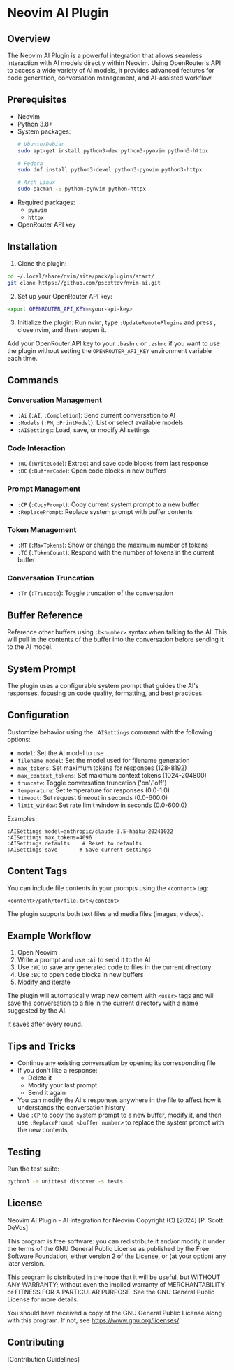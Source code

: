 # Neovim AI Plugin

## Overview

The Neovim AI Plugin is a powerful integration that allows seamless interaction
with AI models directly within Neovim. Using OpenRouter's API to access a wide variety
of AI models, it provides advanced features for code generation, conversation 
management, and AI-assisted workflow.

## Prerequisites

- Neovim
- Python 3.8+
- System packages:
  ```bash
  # Ubuntu/Debian
  sudo apt-get install python3-dev python3-pynvim python3-httpx
  
  # Fedora
  sudo dnf install python3-devel python3-pynvim python3-httpx
  
  # Arch Linux
  sudo pacman -S python-pynvim python-httpx
  ```
- Required packages:
  - `pynvim`
  - `httpx`
- OpenRouter API key

## Installation

1. Clone the plugin:
```bash
cd ~/.local/share/nvim/site/pack/plugins/start/
git clone https://github.com/pscottdv/nvim-ai.git
```

2. Set up your OpenRouter API key:
```bash
export OPENROUTER_API_KEY=<your-api-key>
```

3. Initialize the plugin:
Run nvim, type `:UpdateRemotePlugins` and press <enter>, close nvim, and then reopen it.

Add your OpenRouter API key to your `.bashrc` or `.zshrc` if you want to use the
plugin without setting the `OPENROUTER_API_KEY` environment variable each time.

## Commands

### Conversation Management

- `:Ai` (`:AI`, `:Completion`): Send current conversation to AI
- `:Models` (`:PM`, `:PrintModel`): List or select available models
- `:AISettings`: Load, save, or modify AI settings

### Code Interaction

- `:WC` (`:WriteCode`): Extract and save code blocks from last response
- `:BC` (`:BufferCode`): Open code blocks in new buffers

### Prompt Management

- `:CP` (`:CopyPrompt`): Copy current system prompt to a new buffer
- `:ReplacePrompt`: Replace system prompt with buffer contents

### Token Management

- `:MT` (`:MaxTokens`): Show or change the maximum number of tokens
- `:TC` (`:TokenCount`): Respond with the number of tokens in the current buffer

### Conversation Truncation

- `:Tr` (`:Truncate`): Toggle truncation of the conversation

## Buffer Reference

Reference other buffers using `:b<number>` syntax when talking to the AI.
This will pull in the contents of the buffer into the conversation before
sending it to the AI model.

## System Prompt

The plugin uses a configurable system prompt that guides the AI's responses,
focusing on code quality, formatting, and best practices.

## Configuration

Customize behavior using the `:AISettings` command with the following options:
- `model`: Set the AI model to use
- `filename_model`: Set the model used for filename generation
- `max_tokens`: Set maximum tokens for responses (128-8192)
- `max_context_tokens`: Set maximum context tokens (1024-204800)
- `truncate`: Toggle conversation truncation ('on'/'off')
- `temperature`: Set temperature for responses (0.0-1.0)
- `timeout`: Set request timeout in seconds (0.0-600.0)
- `limit_window`: Set rate limit window in seconds (0.0-600.0)

Examples:
```
:AISettings model=anthropic/claude-3.5-haiku-20241022
:AISettings max_tokens=4096
:AISettings defaults    # Reset to defaults
:AISettings save       # Save current settings
```

## Content Tags

You can include file contents in your prompts using the `<content>` tag:
```
<content>/path/to/file.txt</content>
```
The plugin supports both text files and media files (images, videos).

## Example Workflow

1. Open Neovim
2. Write a prompt and use `:Ai` to send it to the AI
3. Use `:WC` to save any generated code to files in the current directory
4. Use `:BC` to open code blocks in new buffers
5. Modify and iterate

The plugin will automatically wrap new content with `<user>` tags and will
save the conversation to a file in the current directory with a name suggested
by the AI.

It saves after every round.

## Tips and Tricks

- Continue any existing conversation by opening its corresponding file
- If you don't like a response:
  - Delete it
  - Modify your last prompt
  - Send it again
- You can modify the AI's responses anywhere in the file to affect how it understands
  the conversation history
- Use `:CP` to copy the system prompt to a new buffer, modify it, and then
  use `:ReplacePrompt <buffer number>` to replace the system prompt with the new contents

## Testing

Run the test suite:
```bash
python3 -m unittest discover -s tests
```

## License

Neovim AI Plugin - AI integration for Neovim
Copyright (C) [2024] [P. Scott DeVos]

This program is free software: you can redistribute it and/or modify
it under the terms of the GNU General Public License as published by
the Free Software Foundation, either version 2 of the License, or
(at your option) any later version.

This program is distributed in the hope that it will be useful,
but WITHOUT ANY WARRANTY; without even the implied warranty of
MERCHANTABILITY or FITNESS FOR A PARTICULAR PURPOSE.  See the
GNU General Public License for more details.

You should have received a copy of the GNU General Public License
along with this program.  If not, see <https://www.gnu.org/licenses/>.

## Contributing

[Contribution Guidelines]
